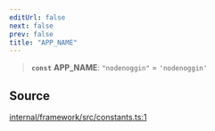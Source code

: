 ```yaml
---
editUrl: false
next: false
prev: false
title: "APP_NAME"
---
```


> **`const`** **APP\_NAME**: `"nodenoggin"` = `'nodenoggin'`

## Source

[internal/framework/src/constants.ts:1](https://github.com/nodenogg-in/alpha-p2p/blob/bd4a66e/internal/framework/src/constants.ts#L1)

